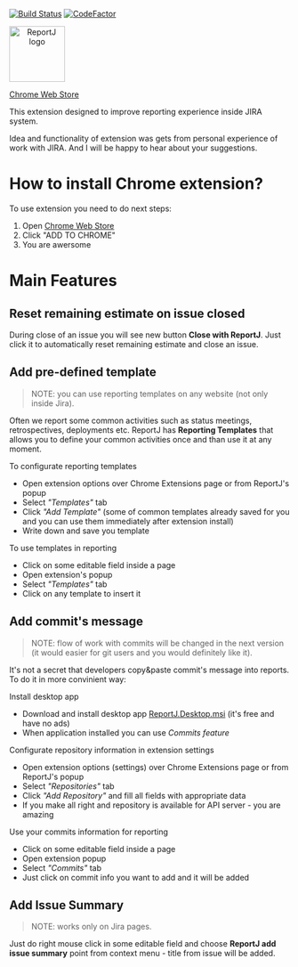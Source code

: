 [![Build Status](https://travis-ci.org/mishani0x0ef/ReportJ.svg?branch=master)](https://travis-ci.org/mishani0x0ef/ReportJ)
[![CodeFactor](https://www.codefactor.io/repository/github/mishani0x0ef/reportj/badge)](https://www.codefactor.io/repository/github/mishani0x0ef/reportj)

<img src="https://github.com/mishani0x0ef/ReportJ/blob/master/resources/logo/logo-lg.png" alt="ReportJ logo" height="100" style="text-align: center; display: block;">

[Chrome Web Store](https://chrome.google.com/webstore/detail/reportj/hijbdbjoelgicnhnghhhlkpbhjdmchfg?hl=en-US)

This extension designed to improve reporting experience inside JIRA system.

Idea and functionality of extension was gets from personal experience of work with JIRA. And I will be happy to hear about your suggestions.

# How to install Chrome extension?

To use extension you need to do next steps:

1. Open [Chrome Web Store](https://chrome.google.com/webstore/detail/reportj/hijbdbjoelgicnhnghhhlkpbhjdmchfg?hl=en-US)
2. Click "ADD TO CHROME"
3. You are awersome

# Main Features

## Reset remaining estimate on issue closed

During close of an issue you will see new button **Close with ReportJ**. Just click it to automatically reset remaining estimate and close an issue.

## Add pre-defined template

> NOTE: you can use reporting templates on any website (not only inside Jira).

Often we report some common activities such as status meetings, retrospectives, deployments etc. ReportJ has **Reporting Templates**  that allows you to define your common activities once and than use it at any moment.

To configurate reporting templates

* Open extension options over Chrome Extensions page or from ReportJ's popup
* Select *"Templates"* tab
* Click *"Add Template"* (some of common templates already saved for you and you can use them immediately after extension install)
* Write down and save you template

To use templates in reporting

* Click on some editable field inside a page
* Open extension's popup 
* Select *"Templates"* tab
* Click on any template to insert it

## Add commit's message

> NOTE: flow of work with commits will be changed in the next version (it would easier for git users and you would definitely like it).

It's not a secret that developers copy&paste commit's message into reports. To do it in more convinient way:

Install desktop app

* Download and install desktop app [ReportJ.Desktop.msi](https://github.com/mishani0x0ef/ReportJ/releases/latest) (it's free and have no ads)
* When application installed you can use *Commits feature*

Configurate repository information in extension settings

* Open extension options (settings) over Chrome Extensions page or from ReportJ's popup
* Select *"Repositories"* tab
* Click *"Add Repository"* and fill all fields with appropriate data
* If you make all right and repository is available for API server - you are amazing

Use your commits information for reporting

* Click on some editable field inside a page
* Open extension popup 
* Select *"Commits"* tab
* Just click on commit info you want to add and it will be added

## Add Issue Summary

> NOTE: works only on Jira pages.

Just do right mouse click in some editable field and choose **ReportJ add issue summary** point from context menu - title from issue will be added.

